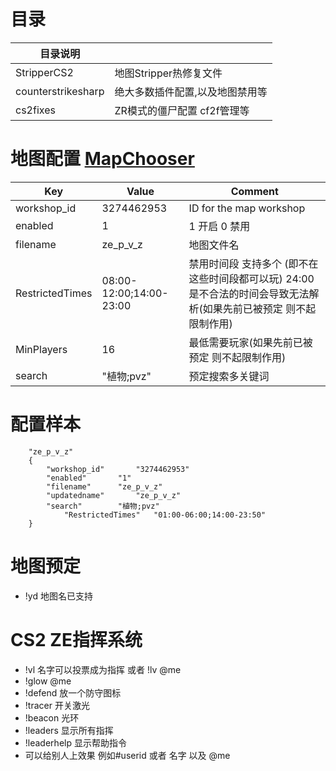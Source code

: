# 目录
|  目录说明 |   |
| ------------ | ------------ |
|  StripperCS2 |  地图Stripper热修复文件  |
|  counterstrikesharp |  绝大多数插件配置,以及地图禁用等 |
|  cs2fixes |  ZR模式的僵尸配置 cf2f管理等 |

# 地图配置 [MapChooser](https://github.com/UpKK-Xnet-YYDCS/UPKK_ZE_PUBLIC/blob/master/cs2/counterstrikesharp/configs/plugins/MapChooser)


| Key             | Value                          | Comment                                        |
|-----------------|--------------------------------|------------------------------------------------|
| workshop_id     | 3274462953                      | ID for the map workshop                       |
| enabled         | 1                              | 1 开启 0 禁用                                  |
| filename        | ze_p_v_z                        | 地图文件名                                     |
| RestrictedTimes | 08:00-12:00;14:00-23:00         | 禁用时间段 支持多个 (即不在这些时间段都可以玩)  24:00是不合法的时间会导致无法解析(如果先前已被预定 则不起限制作用)      | 
| MinPlayers      | 16                             | 最低需要玩家(如果先前已被预定 则不起限制作用)                                   |
| search          | "植物;pvz"                       | 预定搜索多关键词                               |

# 配置样本
```plaintext
	"ze_p_v_z"
	{
		"workshop_id"		"3274462953"
		"enabled"		"1"
		"filename"		"ze_p_v_z"
		"updatedname"		"ze_p_v_z"
		"search"		"植物;pvz"
        	"RestrictedTimes" 	"01:00-06:00;14:00-23:50"
	}
```


# 地图预定
- !yd 地图名已支持


# CS2 ZE指挥系统
- !vl 名字可以投票成为指挥  或者 !lv @me
- !glow @me 
- !defend 放一个防守图标
- !tracer 开关激光
- !beacon 光环
- !leaders 显示所有指挥
- !leaderhelp 显示帮助指令
- 可以给别人上效果 例如#userid 或者 名字 以及 @me

